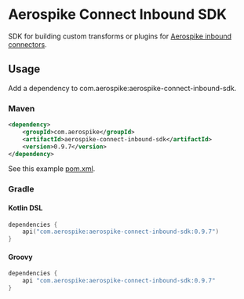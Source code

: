 # Aerospike Connect Inbound SDK

SDK for building custom transforms or plugins for
[Aerospike inbound connectors](https://www.aerospike.com/docs/connect/index.html).

## Usage

Add a dependency to com.aerospike:aerospike-connect-inbound-sdk.

### Maven

```xml
<dependency>
    <groupId>com.aerospike</groupId>
    <artifactId>aerospike-connect-inbound-sdk</artifactId>
    <version>0.9.7</version>
</dependency>
```

See this example [pom.xml](examples/kafka/pom.xml).

### Gradle

#### Kotlin DSL

```kotlin
dependencies {
    api("com.aerospike:aerospike-connect-inbound-sdk:0.9.7")
}
```

#### Groovy

```groovy
dependencies {
    api "com.aerospike:aerospike-connect-inbound-sdk:0.9.7"
}
```
